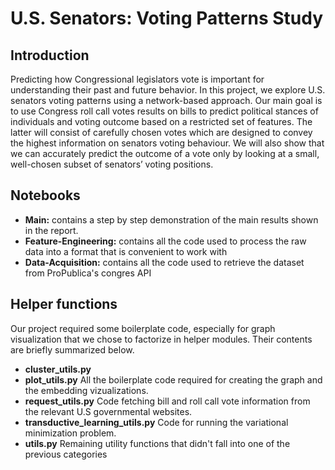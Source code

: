 # U.S. Senators: Voting Patterns Study

## Introduction 
Predicting how Congressional legislators vote is important for understanding their past and future behavior. In this project, we explore U.S. senators voting patterns using a network-based approach. Our main goal is to use Congress roll call votes results on bills to predict political stances of individuals and voting outcome based on a restricted set of features. The latter will consist of carefully chosen votes which are designed to convey the highest information on senators voting behaviour. We will also show that we can accurately predict the outcome of a vote only by looking at a small, well-chosen subset of senators’ voting positions. 

## Notebooks
* **Main:** contains a step by step demonstration of the main results shown in the report.
* **Feature-Engineering:**  contains all the code used to process the raw data into a format that is convenient to work with
* **Data-Acquisition:** contains all the code used to retrieve the dataset from ProPublica's congres API

## Helper functions
Our project required some boilerplate code, especially for graph visualization that we chose to factorize in helper modules. Their contents are briefly summarized below.

* **cluster_utils.py** 
* **plot_utils.py** All the boilerplate code required for creating the graph and the embedding vizualizations.
* **request_utils.py** Code fetching bill and roll call vote information from the relevant U.S governmental websites.
* **transductive_learning_utils.py** Code for running the variational minimization problem.
* **utils.py** Remaining utility functions that didn't fall into one of the previous categories
